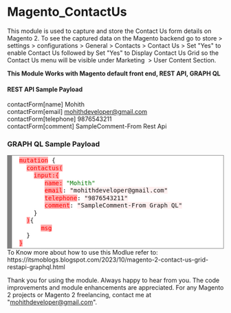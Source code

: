 # Magento_ContactUs

This module is used to capture and store the Contact Us form details on Magento 2. To see the captured data on the Magento backend go to store > settings > configurations > General > Contacts > Contact Us > Set "Yes" to enable Contact Us followed by Set "Yes" to Display Contact Us Grid so the Contact Us menu will be visible under Marketing  > User Content Section.

__This Module Works with Magento default front end, REST API, GRAPH QL__

#### REST API Sample Payload

contactForm[name]                  Mohith<br>
contactForm[email]                 mohithdeveloper@gmail.com<br>
contactForm[telephone]             9876543211<br>
contactForm[comment]               SampleComment-From Rest Api<br>

### GRAPH QL Sample Payload

<html>
 <body>
<!-- HTML Code Start -->
<div style="background: #ffffff; overflow:auto;width:auto;border:solid gray;border-width:.1em .1em .1em .8em;padding:.2em .6em;"><pre style="margin: 0; line-height: 125%"> <span style="color: #FF0000; background-color: #FFAAAA">mutation</span> {
   <span style="color: #FF0000; background-color: #FFAAAA">contactus(</span>
     <span style="color: #FF0000; background-color: #FFAAAA">input:{</span>
        <span style="color: #FF0000; background-color: #FFAAAA">name:</span> <span style="color: #007700">&quot;Mohith&quot;</span>
        <span style="color: #FF0000; background-color: #FFAAAA">email</span>: <span style="background-color: #fff0f0">&quot;mohithdeveloper@gmail.com&quot;</span>
        <span style="color: #FF0000; background-color: #FFAAAA">telephone</span>: <span style="background-color: #fff0f0">&quot;9876543211&quot;</span>
        <span style="color: #FF0000; background-color: #FFAAAA">comment</span>: <span style="background-color: #fff0f0">&quot;SampleComment-From Graph QL&quot;</span>       
     }
   <span style="color: #FF0000; background-color: #FFAAAA">)</span>{
       <span style="color: #FF0000; background-color: #FFAAAA">msg</span>
   }
 <span style="color: #FF0000; background-color: #FFAAAA">}</span>
</pre></div>
<!-- HTML Code End -->
 </body>
</html>
To Know more about how to use this Modlue refer to: https://itsmoblogs.blogspot.com/2023/10/magento-2-contact-us-grid-restapi-graphql.html<br>


Thank you for using the module. Always happy to hear from you. The code improvements and module enhancements are appreciated. For any Magento 2 projects or Magento 2 freelancing, contact me at "mohithdeveloper@gmail.com".

